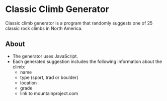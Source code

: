 # Classic Climb Generator
Classic climb generator is a program that randomly suggests one of 25 classic rock climbs in North America. 

## About
- The generator uses JavaScript. 
- Each generated suggestion includes the following information about the climb:
  - name
  - type (sport, trad or boulder)
  - location
  - grade
  - link to mountainproject.com 